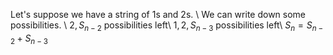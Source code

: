 Let's suppose we have a string of 1s and 2s. \\
We can write down some possibilities. \\
$2, S_{n-2}$ possibilities left\\
$1,2, S_{n-3}$ possibilities left\\
$S_n = S_{n-2} + S_{n-3}$
